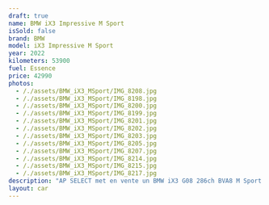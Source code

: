 ```yaml
---
draft: true
name: BMW iX3 Impressive M Sport
isSold: false
brand: BMW
model: iX3 Impressive M Sport
year: 2022
kilometers: 53900
fuel: Essence
price: 42990
photos:
  - /./assets/BMW_iX3_MSport/IMG_8208.jpg
  - /./assets/BMW_iX3_MSport/IMG_8198.jpg
  - /./assets/BMW_iX3_MSport/IMG_8200.jpg
  - /./assets/BMW_iX3_MSport/IMG_8199.jpg
  - /./assets/BMW_iX3_MSport/IMG_8201.jpg
  - /./assets/BMW_iX3_MSport/IMG_8202.jpg
  - /./assets/BMW_iX3_MSport/IMG_8203.jpg
  - /./assets/BMW_iX3_MSport/IMG_8205.jpg
  - /./assets/BMW_iX3_MSport/IMG_8207.jpg
  - /./assets/BMW_iX3_MSport/IMG_8214.jpg
  - /./assets/BMW_iX3_MSport/IMG_8215.jpg
  - /./assets/BMW_iX3_MSport/IMG_8217.jpg
description: "AP SELECT met en vente un BMW iX3 G08 286ch BVA8 M Sport Impressive.\n\nModèle du 04/2022 avec 53 900km.\n\nCouleur Sophisto grau métal, intérieur Cuir étendu individual merino noir.\n\nVéhicule origine France \U0001F1EB\U0001F1F7 de première main.\n\nVendu avec une garantie 6 mois complète.\n\nLe véhicule est en parfait état avec historique complet BMW.\n\nService BMW a jour.\n\nÉquipements et options :\n- Pack M Sport intérieur / extérieur\n- Pack Impressive\n- Toit panoramique\n- Crochet d’attelage électrique\n- Boîte Automatique BVA8\n- BMW Live Cockpit Navigation Pro\n- Châssis ///M Sport\n- Suspensions adaptatives Select Drive M.\n- Direction direct Drive\n- Affichage tête haute HUD\n- Pack Innovation\n- Pack Confort\n- Pack technologie +\n- Accès conf Keyless\n- Pack conduite + avec régulateur adaptatif\n- Sélecteur de mode de conduite - (3 modes) ECO PRO, Comfort, Sport\n- Système son Harman Kardon\n- Caméra de recul 360\n- Park assist\n- Régulateur de vitesse actif ACC+\n- Coffre ouverture électrique\n- Affichage tête haute HUD\n- Intérieur Cuir entendu complet\n- Volant ///M trois branches\n- Jantes 20\" style 890M noires à rayons doubles\n- Sièges ADVANCED électrique et chauffants\n- Volant chauffant\n- Phares Advanced Full LED\n- Vitres avec protection contre la chaleur et le soleil\n- Controle automatique des feux de route\n- Parc distance contrôle PDC avant et arrière\n- Interface Bluetooth avec fonction streaming audio\n- Connected Drive\n- Connexion Ipod et USB\n- Volant sport multifonctions\n- Affichage multifonctions plus\n- Climatisation\n- Éclairage et essuie-glaces automatique\n- Rétroviseurs int / ext Electrochrome\n- Éclairage d ambiance\n\nDisponible et visible sur RDV pour acheteur sérieux.\n\nPossibilité d'une garantie 3, 6 ou 12 mois en supplément.\n\nRéalisation des démarches d'immatriculation.\n\nAP SELECT c'est des solutions de courtage et conciergerie sur mesure pour profiter librement de sa passion et de son patrimoine.\n\nPrenez le volant, AP SELECT s'occupe du reste."
layout: car
---
```



